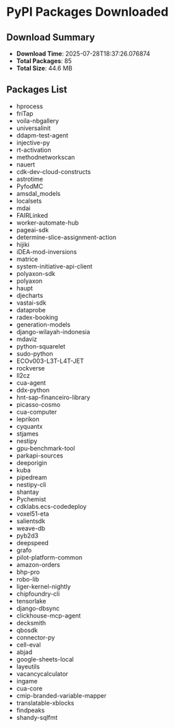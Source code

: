 # PyPI Packages Downloaded

## Download Summary
- **Download Time**: 2025-07-28T18:37:26.076874
- **Total Packages**: 85
- **Total Size**: 44.6 MB

## Packages List
- hprocess
- friTap
- voila-nbgallery
- universalinit
- ddapm-test-agent
- injective-py
- rt-activation
- methodnetworkscan
- nauert
- cdk-dev-cloud-constructs
- astrotime
- PyfodMC
- amsdal_models
- localsets
- mdai
- FAIRLinked
- worker-automate-hub
- pageai-sdk
- determine-slice-assignment-action
- hijiki
- iDEA-mod-inversions
- matrice
- system-initiative-api-client
- polyaxon-sdk
- polyaxon
- haupt
- djecharts
- vastai-sdk
- dataprobe
- radex-booking
- generation-models
- django-wilayah-indonesia
- mdaviz
- python-squarelet
- sudo-python
- ECOv003-L3T-L4T-JET
- rockverse
- ll2cz
- cua-agent
- ddx-python
- hnt-sap-financeiro-library
- picasso-cosmo
- cua-computer
- leprikon
- cyquantx
- stjames
- nestipy
- gpu-benchmark-tool
- parkapi-sources
- deeporigin
- kuba
- pipedream
- nestipy-cli
- shantay
- Pychemist
- cdklabs.ecs-codedeploy
- voxel51-eta
- salientsdk
- weave-db
- pyb2d3
- deepspeed
- grafo
- pilot-platform-common
- amazon-orders
- bhp-pro
- robo-lib
- liger-kernel-nightly
- chipfoundry-cli
- tensorlake
- django-dbsync
- clickhouse-mcp-agent
- decksmith
- qbosdk
- connector-py
- cell-eval
- abjad
- google-sheets-local
- layeutils
- vacancycalculator
- ingame
- cua-core
- cmip-branded-variable-mapper
- translatable-xblocks
- findpeaks
- shandy-sqlfmt

